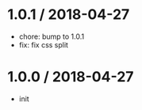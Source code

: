 
1.0.1 / 2018-04-27
==================

  * chore: bump to 1.0.1
  * fix: fix css split

1.0.0 / 2018-04-27
==================

  * init
